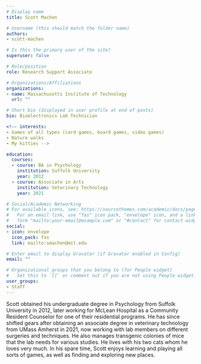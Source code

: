 ```yaml
---
# Display name
title: Scott Machen

# Username (this should match the folder name)
authors:
- scott-machen

# Is this the primary user of the site?
superuser: false

# Role/position
role: Research Support Associate

# Organizations/Affiliations
organizations:
- name: Massachusetts Institute of Technology
  url: ""

# Short bio (displayed in user profile at end of posts)
bio: Bioelectronics Lab Technician

<!-- interests:
- Games of all types (card games, board games, video games)
- Nature walks
- My kitties -->

education:
  courses:
  - course: BA in Psychology
    institution: Suffolk University
    year: 2012
  - course: Associate in Arts
    institution: Veterinary Technology
    year: 2021

# Social/Academic Networking
# For available icons, see: https://sourcethemes.com/academic/docs/page-builder/#icons
#   For an email link, use "fas" icon pack, "envelope" icon, and a link in the
#   form "mailto:your-email@example.com" or "#contact" for contact widget.
social:
- icon: envelope
  icon_pack: fas
  link: mailto:smachen@mit.edu

# Enter email to display Gravatar (if Gravatar enabled in Config)
email: ""

# Organizational groups that you belong to (for People widget)
#   Set this to `[]` or comment out if you are not using People widget.
user_groups:
- Staff
---
```

Scott obtained his undergraduate degree in Psychology from Suffolk University in 2012, later working for McLean Hospital as a Community Resident Counselor for one of their residential programs. He has since shifted gears after obtaining an associate degree in veterinary technology from UMass Amherst in 2021, now working with lab members on different surgeries and techniques. He also manages transgenic colonies of mice that the lab needs for various studies. He lives with his two cats whom he loves very much. In his spare time, Scott enjoys learning and playing all sorts of games, as well as finding and exploring new places.

